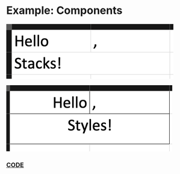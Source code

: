 # Example: Components

![Stacks](../../Docs/Media/hello-stacks.png)

![Styles](../../Docs/Media/hello-styles.png)

### [**CODE**](Program.cs)